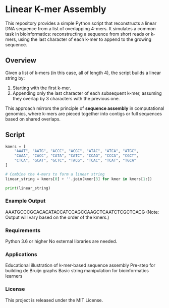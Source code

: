 # Linear K-mer Assembly

This repository provides a simple Python script that reconstructs a linear DNA sequence from a list of overlapping 4-mers. It simulates a common task in bioinformatics: reconstructing a sequence from short reads or k-mers, using the last character of each k-mer to append to the growing sequence.

## Overview

Given a list of k-mers (in this case, all of length 4), the script builds a linear string by:
1. Starting with the first k-mer.
2. Appending only the last character of each subsequent k-mer, assuming they overlap by 3 characters with the previous one.

This approach mirrors the principle of **sequence assembly** in computational genomics, where k-mers are pieced together into contigs or full sequences based on shared overlaps.

## Script

```python
kmers = [
    "AAAT", "AATG", "ACCC", "ACGC", "ATAC", "ATCA", "ATGC",
    "CAAA", "CACC", "CATA", "CATC", "CCAG", "CCCA", "CGCT",
    "CTCA", "GCAT", "GCTC", "TACG", "TCAC", "TCAT", "TGCA"
]

# Combine the 4-mers to form a linear string
linear_string = kmers[0] + ''.join(kmer[3] for kmer in kmers[1:])

print(linear_string)
```

### Example Output
AAATGCCCGCACACATACCATCCAGCCAAGCTCAATCTCGCTCACG
(Note: Output will vary based on the order of the kmers.)

### Requirements
Python 3.6 or higher
No external libraries are needed.

### Applications
Educational illustration of k-mer-based sequence assembly
Pre-step for building de Bruijn graphs
Basic string manipulation for bioinformatics learners

### License
This project is released under the MIT License.





